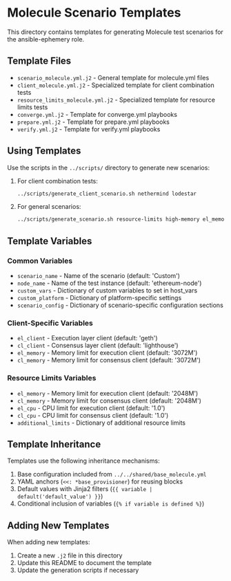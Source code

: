 # Molecule Scenario Templates

This directory contains templates for generating Molecule test scenarios for the ansible-ephemery role.

## Template Files

- `scenario_molecule.yml.j2` - General template for molecule.yml files
- `client_molecule.yml.j2` - Specialized template for client combination tests
- `resource_limits_molecule.yml.j2` - Specialized template for resource limits tests
- `converge.yml.j2` - Template for converge.yml playbooks
- `prepare.yml.j2` - Template for prepare.yml playbooks
- `verify.yml.j2` - Template for verify.yml playbooks

## Using Templates

Use the scripts in the `../scripts/` directory to generate new scenarios:

1. For client combination tests:
   ```bash
   ../scripts/generate_client_scenario.sh nethermind lodestar
   ```

2. For general scenarios:
   ```bash
   ../scripts/generate_scenario.sh resource-limits high-memory el_memory=8192M cl_memory=8192M
   ```

## Template Variables

### Common Variables

- `scenario_name` - Name of the scenario (default: 'Custom')
- `node_name` - Name of the test instance (default: 'ethereum-node')
- `custom_vars` - Dictionary of custom variables to set in host_vars
- `custom_platform` - Dictionary of platform-specific settings
- `scenario_config` - Dictionary of scenario-specific configuration sections

### Client-Specific Variables

- `el_client` - Execution layer client (default: 'geth')
- `cl_client` - Consensus layer client (default: 'lighthouse')
- `el_memory` - Memory limit for execution client (default: '3072M')
- `cl_memory` - Memory limit for consensus client (default: '3072M')

### Resource Limits Variables

- `el_memory` - Memory limit for execution client (default: '2048M')
- `cl_memory` - Memory limit for consensus client (default: '2048M')
- `el_cpu` - CPU limit for execution client (default: '1.0')
- `cl_cpu` - CPU limit for consensus client (default: '1.0')
- `additional_limits` - Dictionary of additional resource limits

## Template Inheritance

Templates use the following inheritance mechanisms:

1. Base configuration included from `../../shared/base_molecule.yml`
2. YAML anchors (`<<: *base_provisioner`) for reusing blocks
3. Default values with Jinja2 filters (`{{ variable | default('default_value') }}`)
4. Conditional inclusion of variables (`{% if variable is defined %}`)

## Adding New Templates

When adding new templates:

1. Create a new `.j2` file in this directory
2. Update this README to document the template
3. Update the generation scripts if necessary
